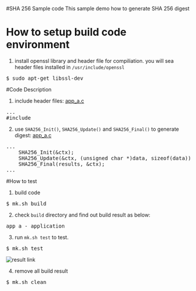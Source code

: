#SHA 256 Sample code
This sample demo how to generate SHA 256 digest

# How to setup build code environment
1. install openssl library and header file for compiliation. you will sea header files installed in `/usr/include/openssl`
<pre>
$ sudo apt-get libssl-dev
</pre>

#Code Description
1. include header files: [app_a.c](https://github.com/ivan0124/Linux-programming/blob/master/user_SHA_256_digest/app_src/app_a/app_a.c)
<pre>
...
#include <openssl/sha.h>
</pre>

2. use `SHA256_Init()`, `SHA256_Update()` and `SHA256_Final()` to generate digest: [app_a.c](https://github.com/ivan0124/Linux-programming/blob/master/user_SHA_256_digest/app_src/app_a/app_a.c)
<pre>
...
    SHA256_Init(&ctx);
    SHA256_Update(&ctx, (unsigned char *)data, sizeof(data));
    SHA256_Final(results, &ctx);
...
</pre>


#How to test
1. build code
<pre>$ mk.sh build</pre>

2. check `build` directory and find out build result as below: 
<pre>
app_a - application
</pre>

3. run `mk.sh test` to test.
<pre>$ mk.sh test </pre>
![result link](http://139.162.35.49/image/Linux-Programming/RSA_20160422_1.png)

4. remove all build result
<pre>$ mk.sh clean</pre> 



